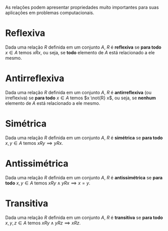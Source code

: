 As relações podem apresentar propriedades muito importantes para suas aplicações em problemas computacionais.

# Reflexiva
Dada uma relação $R$ definida em um conjunto $A$, $R$ é **reflexiva** se **para todo** $x \in A$ temos $x R x$, ou seja, se **todo** elemento de $A$ está relacionado a ele mesmo.

# Antirreflexiva
Dada uma relação $R$ definida em um conjunto $A$, $R$ é **antirreflexiva** (ou irreflexiva) se **para todo** $x \in A$ temos $x \not{R} x$, ou seja, se **nenhum** elemento de $A$ está relacionado a ele mesmo.

# Simétrica
Dada uma relação $R$ definida em um conjunto $A$, $R$ é **simétrica** se **para todo** $x, y \in A$ temos $x R y \implies y R x$.

# Antissimétrica
Dada uma relação $R$ definida em um conjunto $A$, $R$ é **antissimétrica** se **para todo** $x, y \in A$ temos $x R y \land y R x \implies x = y$.

# Transitiva
Dada uma relação $R$ definida em um conjunto $A$, $R$ é **transitiva** se **para todo** $x, y, z \in A$ temos $x R y \land y R z \implies x R z$.